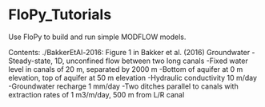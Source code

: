 # FloPy_Tutorials
Use FloPy to build and run simple MODFLOW models.

Contents: 
./BakkerEtAl-2016: Figure 1 in Bakker et al. (2016) Groundwater
    -Steady-state, 1D, unconfined flow between two long canals
    -Fixed water level in canals of 20 m, separated by 2000 m
    -Bottom of aquifer at 0 m elevation, top of aquifer at 50 m elevation
    -Hydraulic conductivity 10 m/day
    -Groundwater recharge 1 mm/day
    -Two ditches parallel to canals with extraction rates of 1 m3/m/day, 500 m from L/R canal

